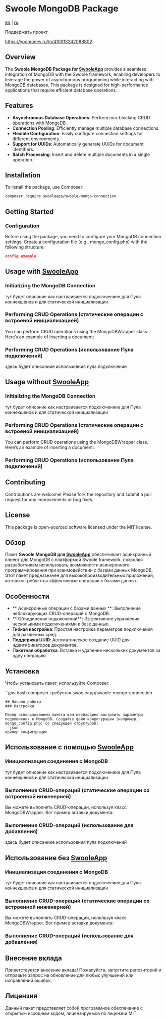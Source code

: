 # Swoole MongoDB Package

[en](#overview) | [ru](#обзор)

Поддержать проект

https://yoomoney.ru/to/410013242088802


## Overview

The **Swoole MongoDB Package for [SwooleApp](https://github.com/SwooleApp/SwooleApp)**  provides a seamless integration of MongoDB with the Swoole framework, enabling developers to leverage the power of asynchronous programming while interacting with MongoDB databases. This package is designed for high-performance applications that require efficient database operations.

## Features

- **Asynchronous Database Operations**: Perform non-blocking CRUD operations with MongoDB.
- **Connection Pooling**: Efficiently manage multiple database connections.
- **Flexible Configuration**: Easily configure connection settings for different environments.
- **Support for UUIDs**: Automatically generate UUIDs for document identifiers.
- **Batch Processing**: Insert and delete multiple documents in a single operation.

## Installation

To install the package, use Composer:

```bash
composer require swooleapp/swoole-mongo-connection
```
## Getting Started
### Configuration

Before using the package, you need to configure your MongoDB connection settings. Create a configuration file (e.g., mongo_config.php) with the following structure:
```json
config example
```
## Usage  with  [SwooleApp](https://github.com/SwooleApp/SwooleApp)
### Initializing the MongoDB Connection
тут будет описание как настраивается подключениие для Пула коннекшенов и для статической инициализации

### Performing CRUD Operations (статические операции с встроеной инициализацией)
You can perform CRUD operations using the MongoDBWrapper class. Here’s an example of inserting a document:

### Performing CRUD Operations (использование Пула подключений)

здесь будет описаниие использовния пула подключений

## Usage  without [SwooleApp](https://github.com/SwooleApp/SwooleApp)
### Initializing the MongoDB Connection
тут будет описание как настраивается подключениие для Пула коннекшенов и для статической инициализации

### Performing CRUD Operations (статические операции с встроеной инициализацией)
You can perform CRUD operations using the MongoDBWrapper class. Here’s an example of inserting a document:

### Performing CRUD Operations (использование Пула подключений)


## Contributing
Contributions are welcome! Please fork the repository and submit a pull request for any improvements or bug fixes.
## License
This package is open-sourced software licensed under the MIT license.

## Обзор

Пакет **Swoole MongoDB для [SwooleApp](https://github.com/SwooleApp/SwooleApp)** 
обеспечивает асинхронный клиент для MongoDB с платформой Swoole framework, позволяя разработчикам использовать возможности асинхронного программирования при взаимодействии с базами данных MongoDB. Этот пакет предназначен для высокопроизводительных приложений, которым требуются эффективные операции с базами данных.

## Особенности

- ** Асинхронные операции с базами данных **: Выполнение неблокирующих CRUD-операций с MongoDB.
- ** Объединение подключений**: Эффективное управление несколькими подключениями к базе данных.
- **Гибкая настройка**: Простая настройка параметров подключения для различных сред.
- **Поддержка UUID**: Автоматическое создание UUID для идентификаторов документов.
- **Пакетная обработка**: Вставка и удаление нескольких документов за одну операцию.

## Установка

Чтобы установить пакет, используйте Composer:

``для bash
composer требуется swooleapp/swoole-mongo-connection
```
## Начало работы
### Настройка

Перед использованием пакета вам необходимо настроить параметры подключения к MongoDB. Создайте файл конфигурации (например, mongo_config.php) со следующей структурой:
``json
пример конфигурации
```
## Использование с помощью [SwooleApp](https://github.com/SwooleApp/SwooleApp)
### Инициализация соединения с MongoDB
тут будет описание как настраивается подключениие для Пула коннекшенов и для статической инициализации

### Выполнение CRUD-операций (статические операции со встроенной инженерией)
Вы можете выполнять CRUD-операции, используя класс MongoDBWrapper. Вот пример вставки документа:

### Выполнение CRUD-операций (использование для добавления)

здесь будет описаниие использовния пула подключений

## Использование без [SwooleApp](https://github.com/SwooleApp/SwooleApp)
### Инициализация соединения с MongoDB
тут будет описание как настраивается подключениие для Пула коннекшенов и для статической инициализации

### Выполнение CRUD-операций (статические операции со встроенной инженерией)
Вы можете выполнять CRUD-операции, используя класс MongoDBWrapper. Вот пример вставки документа:

### Выполнение CRUD-операций (использование для добавления)


## Внесение вклада
Приветствуется внесение вклада! Пожалуйста, запустите репозиторий и отправьте запрос на обновление для любых улучшений или исправлений ошибок.
## Лицензия
Данный пакет представляет собой программное обеспечение с открытым исходным кодом, лицензируемое по лицензии MIT.